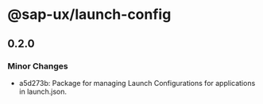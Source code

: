 # @sap-ux/launch-config

## 0.2.0

### Minor Changes

-   a5d273b: Package for managing Launch Configurations for applications in launch.json.
